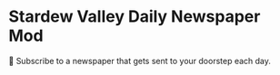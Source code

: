 # Stardew Valley Daily Newspaper Mod

:newspaper: Subscribe to a newspaper that gets sent to your doorstep each day.
